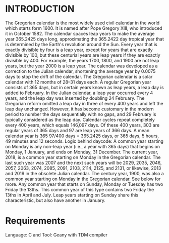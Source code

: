 # INTRODUCTION
The Gregorian calendar is the most widely used civil calendar in the world which starts form 1600. It is named after Pope Gregory XIII, who introduced it in October 1582. 
The calendar spaces leap years to make the average year 365.2425 days long, approximating the 365.2422 day tropical year that is determined by the Earth's revolution around the Sun. 
Every year that is exactly divisible by four is a leap year, except for years that are exactly divisible by 100, but these centurial years are leap years if they are exactly divisible by 400. For example, the years 1700, 1800, and 1900 are not leap years, but the year 2000 is a leap year.
The calendar was developed as a correction to the Julian calendar, shortening the average year by 0.0075 days to stop the drift of the calendar. The Gregorian calendar is a solar calendar with 12 months of 28–31 days each. 
A regular Gregorian year consists of 365 days, but in certain years known as leap years, a leap day is added to February. In the Julian calendar, a leap year occurred every 4 years, and the leap day was inserted by doubling 24 February. The Gregorian reform omitted a leap day in three of every 400 years and left the leap day unchanged. However, it has become customary in the modern period to number the days sequentially with no gaps, and 29 February is typically considered as the leap day. 
Calendar cycles repeat completely every 400 years, which equals 146,097 days. Of these 400 years, 303 are regular years of 365 days and 97 are leap years of 366 days. A mean calendar year is 365 97/400 days = 365.2425 days, or 365 days, 5 hours, 49 minutes and 12 seconds.
Logic behind daycode: A common year starting on Monday is any non-leap year (i.e., a year with 365 days) that begins on Monday, 1 January, and ends on Monday, 31 December. The current year, 2018, is a common year starting on Monday in the Gregorian calendar. The last such year was 2007 and the next such years will be 2029, 2035, 2046, 2057, 2063, 2074, 2085, 2091, 2103, 2114, 2125, and 2131, or likewise, 2013 and 2019 in the obsolete Julian calendar. 
The century year, 1900, was also a common year starting on Monday in the Gregorian calendar. See below for more. Any common year that starts on Sunday, Monday or Tuesday has two Friday the 13ths. This common year of this type contains two Friday the 13ths in April and July. Leap years starting on Sunday share this characteristic, but also have another in January.

# Requirements
Language: C and
Tool: Geany with TDM compiler



